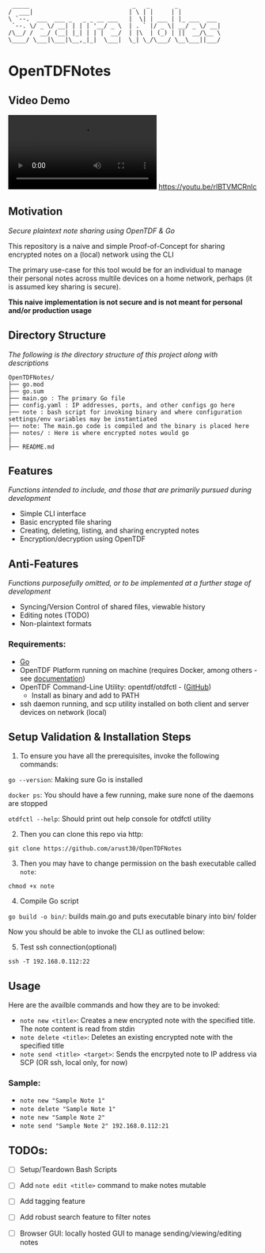 ``` 
 _____                             _   _       _             
/  ___|                           | \ | |     | |            
\ `--.  ___  ___ _   _ _ __ ___   |  \| | ___ | |_ ___  ___  
 `--. \/ _ \/ __| | | | '__/ _ \  | . ` |/ _ \| __/ _ \/ __| 
/\__/ /  __/ (__| |_| | | |  __/  | |\  | (_) | ||  __/\__ \ 
\____/ \___|\___|\__,_|_|  \___|  \_| \_/\___/ \__\___||___/ 

```                                                          
# OpenTDFNotes

## Video Demo
![](DemoVideo.mp4)
https://youtu.be/rIBTVMCRnlc

## Motivation
_Secure plaintext note sharing using OpenTDF & Go_

This repository is a naive and simple Proof-of-Concept for sharing encrypted notes on a (local) network using the CLI

The primary use-case for this tool would be for an individual to manage their personal notes across multile devices on a home network, perhaps (it is assumed key sharing is secure).

**This naive implementation is not secure and is not meant for personal and/or production usage**

## Directory Structure
_The following is the directory structure of this project along with descriptions_
```
OpenTDFNotes/
├── go.mod
├── go.sum
├── main.go : The primary Go file
├── config.yaml : IP addresses, ports, and other configs go here
├── note : bash script for invoking binary and where configuration settings/env variables may be instantiated
├── note: The main.go code is compiled and the binary is placed here
├── notes/ : Here is where encrypted notes would go
|
├── README.md
```

## Features
_Functions intended to include, and those that are primarily pursued during development_
 - Simple CLI interface 
 - Basic encrypted file sharing
 - Creating, deleting, listing, and sharing encrypted notes
 - Encryption/decryption using OpenTDF

## Anti-Features
_Functions purposefully omitted, or to be implemented at a further stage of development_
 - Syncing/Version Control of shared files, viewable history
 - Editing notes (TODO)
 - Non-plaintext formats

### Requirements:
 - [Go](https://github.com/golang/go)
 - OpenTDF Platform running on machine (requires Docker, among others - see [documentation](https://github.com/opentdf/platform))
 - OpenTDF Command-Line Utility: opentdf/otdfctl - ([GitHub](https://github.com/opentdf/otdfctl/))
    - Install as binary and add to PATH
 - ssh daemon running, and scp utility installed on both client and server devices on network (local)

## Setup Validation & Installation Steps
1. To ensure you have all the prerequisites, invoke the following commands:

`go --version`: Making sure Go is installed

`docker ps`: You should have a few running, make sure none of the daemons are stopped

`otdfctl --help`: Should print out help console for otdfctl utility

2. Then you can clone this repo via http:

```
git clone https://github.com/arust30/OpenTDFNotes
```

3. Then you may have to change permission on the bash executable called `note`:

```
chmod +x note
```

4. Compile Go script

`go build -o bin/`: builds main.go and puts executable binary into bin/ folder

Now you should be able to invoke the CLI as outlined below:

5. Test ssh connection(optional)

`ssh -T 192.168.0.112:22`

## Usage
Here are the availble commands and how they are to be invoked:
 - `note new <title>`: Creates a new encrypted note with the specified title. The note content is read from stdin
 - `note delete <title>`: Deletes an existing encrypted note with the specified title
 - `note send <title> <target>`: Sends the encrpyted note to IP address via SCP (OR ssh, local only, for now)

### Sample:
 - `note new "Sample Note 1"`
 - `note delete "Sample Note 1"`
 - `note new "Sample Note 2"`
 - `note send "Sample Note 2" 192.168.0.112:21`

## TODOs:
 - [ ] Setup/Teardown Bash Scripts
 - [ ] Add `note edit <title>` command to make notes mutable
 - [ ] Add tagging feature
 - [ ] Add robust search feature to filter notes
 - [ ] Browser GUI: locally hosted GUI to manage sending/viewing/editing notes

